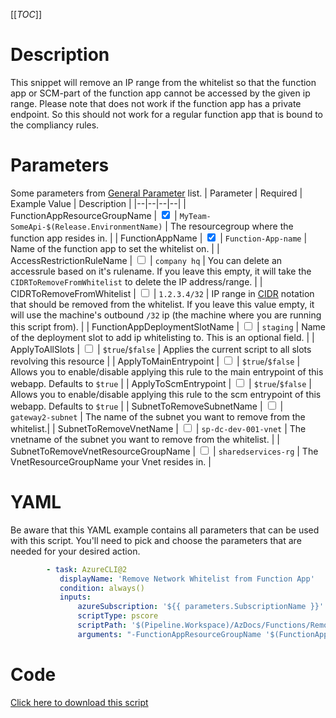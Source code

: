 [[_TOC_]]

# Description

This snippet will remove an IP range from the whitelist so that the function app or SCM-part of the function app cannot be accessed by the given ip range. Please note that does not work if the function app has a private endpoint. So this should not work for a regular function app that is bound to the compliancy rules.

# Parameters

Some parameters from [General Parameter](/Azure/Azure-CLI-Snippets) list.
| Parameter | Required | Example Value | Description |
|--|--|--|--|
| FunctionAppResourceGroupName | <input type="checkbox" checked> | `MyTeam-SomeApi-$(Release.EnvironmentName)` | The resourcegroup where the function app resides in. |
| FunctionAppName | <input type="checkbox" checked> | `Function-App-name` | Name of the function app to set the whitelist on. |
| AccessRestrictionRuleName | <input type="checkbox"> | `company hq` | You can delete an accessrule based on it's rulename. If you leave this empty, it will take the `CIDRToRemoveFromWhitelist` to delete the IP address/range. |
| CIDRToRemoveFromWhitelist | <input type="checkbox"> | `1.2.3.4/32` | IP range in [CIDR](https://en.wikipedia.org/wiki/Classless_Inter-Domain_Routing) notation that should be removed from the whitelist. If you leave this value empty, it will use the machine's outbound `/32` ip (the machine where you are running this script from). |
| FunctionAppDeploymentSlotName | <input type="checkbox"> | `staging` | Name of the deployment slot to add ip whitelisting to. This is an optional field. |
| ApplyToAllSlots | <input type="checkbox"> | `$true`/`$false` | Applies the current script to all slots revolving this resource |
| ApplyToMainEntrypoint | <input type="checkbox"> | `$true`/`$false` | Allows you to enable/disable applying this rule to the main entrypoint of this webapp. Defaults to `$true` |
| ApplyToScmEntrypoint | <input type="checkbox"> | `$true`/`$false` | Allows you to enable/disable applying this rule to the scm entrypoint of this webapp. Defaults to `$true` |
| SubnetToRemoveSubnetName | <input type="checkbox"> | `gateway2-subnet` | The name of the subnet you want to remove from the whitelist.|
| SubnetToRemoveVnetName | <input type="checkbox"> | `sp-dc-dev-001-vnet` | The vnetname of the subnet you want to remove from the whitelist. |
| SubnetToRemoveVnetResourceGroupName | <input type="checkbox"> | `sharedservices-rg` | The VnetResourceGroupName your Vnet resides in. |

# YAML

Be aware that this YAML example contains all parameters that can be used with this script. You'll need to pick and choose the parameters that are needed for your desired action.

```yaml
        - task: AzureCLI@2
           displayName: 'Remove Network Whitelist from Function App'
           condition: always()
           inputs:
               azureSubscription: '${{ parameters.SubscriptionName }}'
               scriptType: pscore
               scriptPath: '$(Pipeline.Workspace)/AzDocs/Functions/Remove-Network-Whitelist-from-Function-App.ps1'
               arguments: "-FunctionAppResourceGroupName '$(FunctionAppResourceGroupName)' -FunctionAppName '$(FunctionAppName)' -AccessRestrictionRuleName '$(AccessRestrictionRuleName)' -CIDRToRemoveFromWhitelist '$(CIDRToRemoveFromWhitelist)' -FunctionAppDeploymentSlotName '$(FunctionAppDeploymentSlotName)' -ApplyToAllSlots $(ApplyToAllSlots) -ApplyToMainEntrypoint '$(ApplyToMainEntrypoint)' -ApplyToScmEntrypoint '$(ApplyToScmEntrypoint)' -SubnetToRemoveSubnetName '$(SubnetToRemoveSubnetName)' -SubnetToRemoveVnetName '$(SubnetToRemoveVnetName)' -SubnetToRemoveVnetResourceGroupName '$(SubnetToRemoveVnetResourceGroupName)'"
```

# Code

[Click here to download this script](../../../../src/Functions/Remove-IP-Whitelist-from-Function-App.ps1)
